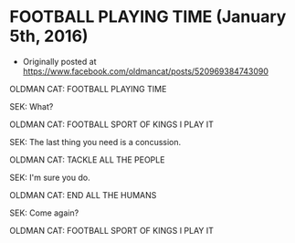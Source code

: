 # FOOTBALL PLAYING TIME (January 5th, 2016)

 * Originally posted at https://www.facebook.com/oldmancat/posts/520969384743090

OLDMAN CAT: FOOTBALL PLAYING TIME

SEK: What?

OLDMAN CAT: FOOTBALL SPORT OF KINGS I PLAY IT

SEK: The last thing you need is a concussion.

OLDMAN CAT: TACKLE ALL THE PEOPLE

SEK: I'm sure you do.

OLDMAN CAT: END ALL THE HUMANS

SEK: Come again?

OLDMAN CAT: FOOTBALL SPORT OF KINGS I PLAY IT

